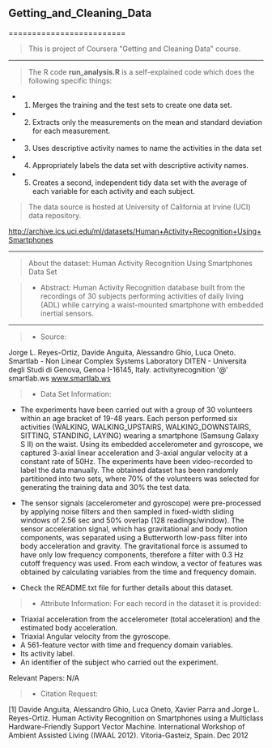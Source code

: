 ## Getting_and_Cleaning_Data
=========================

> This is project of Coursera "Getting and Cleaning Data" course.
_________________________________________________________________


> The R code **run_analysis.R** is a self-explained code which does the following specific things:

* 1. Merges the training and the test sets to create one data set.
* 2. Extracts only the measurements on the mean and standard deviation for each measurement.
* 3. Uses descriptive activity names to name the activities in the data set
* 4. Appropriately labels the data set with descriptive activity names.
* 5. Creates a second, independent tidy data set with the average of each variable for each activity and each subject.

> The data source is hosted at University of California at Irvine (UCI) data repository. 

http://archive.ics.uci.edu/ml/datasets/Human+Activity+Recognition+Using+Smartphones
_________________________________________________________________

> About the dataset: Human Activity Recognition Using Smartphones Data Set 


>- Abstract: Human Activity Recognition database built from the recordings of 30 subjects performing activities of daily living (ADL) while carrying a waist-mounted smartphone with embedded inertial sensors.

_________________________________________________________________
>- Source:

Jorge L. Reyes-Ortiz, Davide Anguita, Alessandro Ghio, Luca Oneto. 
Smartlab - Non Linear Complex Systems Laboratory 
DITEN - Universita  degli Studi di Genova, Genoa I-16145, Italy. 
activityrecognition '@' smartlab.ws 
www.smartlab.ws 


>- Data Set Information:

* The experiments have been carried out with a group of 30 volunteers within an age bracket of 19-48 years. Each person performed six activities (WALKING, WALKING_UPSTAIRS, WALKING_DOWNSTAIRS, SITTING, STANDING, LAYING) wearing a smartphone (Samsung Galaxy S II) on the waist. Using its embedded accelerometer and gyroscope, we captured 3-axial linear acceleration and 3-axial angular velocity at a constant rate of 50Hz. The experiments have been video-recorded to label the data manually. The obtained dataset has been randomly partitioned into two sets, where 70% of the volunteers was selected for generating the training data and 30% the test data. 

* The sensor signals (accelerometer and gyroscope) were pre-processed by applying noise filters and then sampled in fixed-width sliding windows of 2.56 sec and 50% overlap (128 readings/window). The sensor acceleration signal, which has gravitational and body motion components, was separated using a Butterworth low-pass filter into body acceleration and gravity. The gravitational force is assumed to have only low frequency components, therefore a filter with 0.3 Hz cutoff frequency was used. From each window, a vector of features was obtained by calculating variables from the time and frequency domain. 

* Check the README.txt file for further details about this dataset.


>- Attribute Information:
For each record in the dataset it is provided: 
- Triaxial acceleration from the accelerometer (total acceleration) and the estimated body acceleration. 
- Triaxial Angular velocity from the gyroscope. 
- A 561-feature vector with time and frequency domain variables. 
- Its activity label. 
- An identifier of the subject who carried out the experiment.


Relevant Papers: N/A

>- Citation Request:

[1] Davide Anguita, Alessandro Ghio, Luca Oneto, Xavier Parra and Jorge L. Reyes-Ortiz. Human Activity Recognition on Smartphones using a Multiclass Hardware-Friendly Support Vector Machine. International Workshop of Ambient Assisted Living (IWAAL 2012). Vitoria-Gasteiz, Spain. Dec 2012
